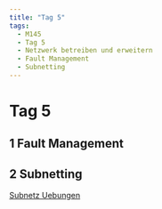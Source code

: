 ```yaml
---
title: "Tag 5"
tags:
  - M145
  - Tag 5
  - Netzwerk betreiben und erweitern
  - Fault Management
  - Subnetting
---
```


# Tag 5

## 1 Fault Management

## 2 Subnetting

[Subnetz Uebungen](/data/m145/Subnetz_Uebungen.pdf)
